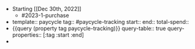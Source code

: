 - Starting [[Dec 30th, 2022]]
	- #2023-1-purchase
- template:: paycycle
  tag:: #paycycle-tracking
  start::
  end::
  total-spend::
- {{query (property tag paycycle-tracking)}}
  query-table:: true
  query-properties:: [:tag :start :end]
-